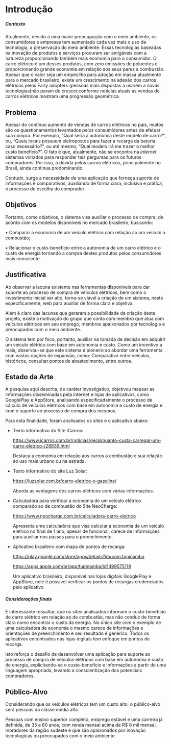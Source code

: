 # Introdução

##### Contexto

Atualmente, devido à uma maior preocupação com o meio ambiente, os consumidores e empresas tem aumentado cada vez mais o uso da tecnologia, a preservação do meio ambiente.
Essas tecnologias baseadas na inovação de produtos e serviços procuram ser amigáveis com a natureza proporcionando também mais economia para o consumidor.
O carro elétrico é um desses produtos, com zero emissões de poluentes e proporcionando grande economia em relação aos seus pares a combustão.
Apesar que o valor seja um empecilho para adoção em massa atualmente para o mercado brasileiro, existe um crescimento na adesão dos carros elétricos pelos Early adopters (pessoas mais dispostas a usarem a novas tecnologias)não param de crescer,conforme noticías atuais as vendas de carros elétricos mostram uma progressão geométrica.

## Problema
Apesar do contínuo aumento de vendas de carros elétricos no país, muitos são os questionamentos levantados pelos consumidores antes de efetuar sua compra. Por exemplo, “Qual seria a autonomia deste modelo de carro?”, ou, “Quais locais possuem eletropostos para fazer a recarga da bateria caso necessário?”, ou até mesmo, “Qual modelo irá me trazer o melhor custo benefício?”. O fato é que, atualmente, não se encontra na *internet* sistemas voltados para responder tais perguntas para os futuros compradores. Por isso, a dúvida pelos carros elétricos, principalmente no Brasil, ainda continua predominando.

Contudo, surge a necessidade de uma aplicação que forneça suporte de informações e comparativos, auxiliando de forma clara, inclusiva e prática, o processo de escolha do comprador.

## Objetivos

Portanto, como objetivos, o sistema visa auxiliar o processo de compra, de acordo com os modelos disponíveis no mercado brasileiro, buscando:

•	Comparar a economia de um veículo elétrico com relação ao um veículo a combustão;

•	Relacionar o custo-benefício entre a autonomia de um carro elétrico e o custo de energia tornando a compra destes produtos pelos consumidores mais consciente.


## Justificativa

Ao observar a lacuna existente nas ferramentas disponíveis para dar suporte ao processo de compra de veículos elétricos, bem como o investimento inicial ser alto, torna-se viável a criação de um sistema, neste especificamente, web para auxiliar de forma clara e objetiva.

Além é claro das lacunas que geraram a possibilidade da criação deste projeto, existe a motivação do grupo que conta com membro que atua com veículos elétricos em seu emprego, membros apaixonados por tecnologia e preocupados com o meio ambiente.

O sistema tem por foco, portanto, auxiliar na tomada de decisão em adquirir um veículo elétrico com base em autonomia e custo.
Como um incentivo a mais, observou-se que este sistema é pioneiro ao abordar uma ferramenta com vastas opções de expansão, como: Comparativo entre veículos, históricos, consultar pontos de abastecimento,  entre outros.

## Estado da Arte

A pesquisa aqui descrita, de caráter investigativo, objetivou mapear as informações disseminadas pela internet e lojas de aplicativos, como GooglePlay e AppStore, analisando especificadamente o processo de cálculo de veículos elétricos com base em autonomia e custo de energia e com o suporte ao processo de compra dos mesmos.

Para esta finalidade, foram analisados os sites e o aplicativo abaixo:

- Texto informativo do Site iCarros:

  https://www.icarros.com.br/noticias/geral/quanto-custa-carregar-um-carro-eletrico-/28839.html

  Destaca a economia em relação aos carros a combustão e sua relação ao uso mais urbano ou na estrada.

- Texto informativo do site Luz Solar:

  https://luzsolar.com.br/carro-eletrico-x-gasolina/

  Aborda as vantagens dos carros elétricos com várias informações.

- Calculadora para verificar a economia de um veículo elétrico comparado ao de combustão do Site NeoCharge:

  https://www.neocharge.com.br/calculadora-carro-eletrico

  Apresenta uma calculadora que visa calcular a economia de um veículo elétrico no final de 1 ano, apesar de funcional, carece de informações para auxiliar nos passos para o preenchimento.

- Aplicativo brasileiro com mapa de pontos de recarga:

  https://play.google.com/store/apps/details?id=com.tupinamba

  https://apps.apple.com/br/app/tupinamba/id1499575119

  Um aplicativo brasileiro, disponível nas lojas digitais GooglePlay e AppStore, nele é possível verificar os pontos de recargas credenciados pelo aplicativo.

##### Considerações finais

É interessante ressaltar, que os sites analisados informam o custo-benefício do carro elétrico em relação ao de combustão, mas não conduz de forma clara como encontrar o custo da energia. No único site com o exemplo de uma calculadora de economia o mesmo carece de informações e orientações de preenchimento e seu resultado é genérico. Todos os aplicativos encontrados nas lojas digitais tem enfoque em pontos de recarga.

Isto reforça o desafio de desenvolver uma aplicação para suporte ao processo de compra de veículos elétricos com base em autonomia e custo de energia, explicitando-se o custo-benefício e informações a partir de uma linguagem apropriada, levando a conscientização dos potenciais compradores.

## Público-Alvo

Considerando que os veículos elétricos tem um custo alto, o público-alvo será pessoas da classe média alta. 

Pessoas com ensino superior completo, emprego estável e uma carreira já definida, de 35 a 60 anos, com renda mensal acima de R$ 8 mil mensal, moradores da região sudeste e que são apaixonados por inovação tecnologicas ou  preocupados com o meio ambiente.
